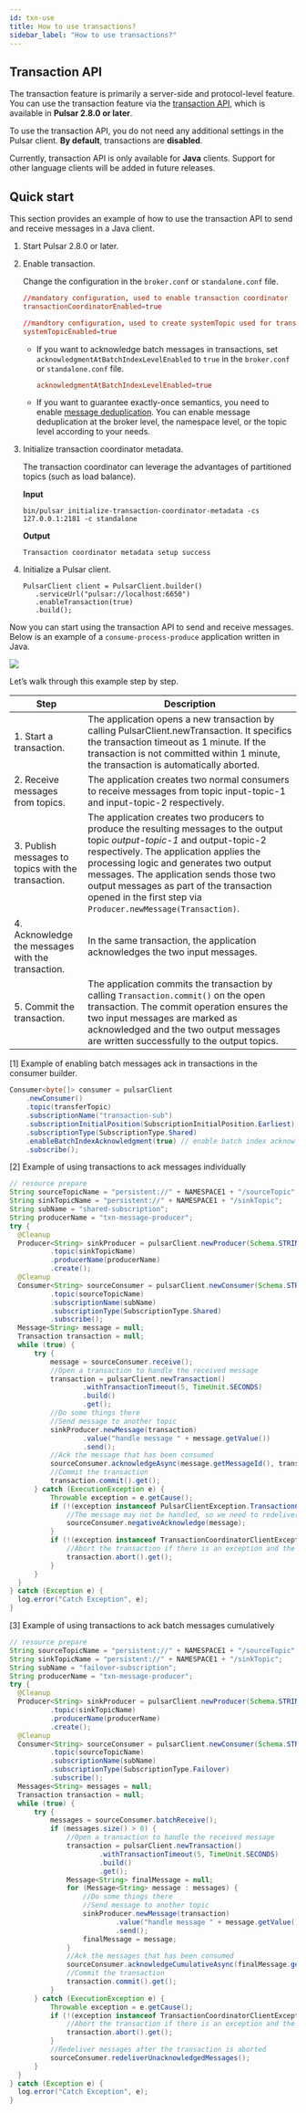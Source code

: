 ```yaml
---
id: txn-use
title: How to use transactions?
sidebar_label: "How to use transactions?"
---
```


## Transaction API

The transaction feature is primarily a server-side and protocol-level feature. You can use the transaction feature via the [transaction API](/api/admin/), which is available in **Pulsar 2.8.0 or later**. 

To use the transaction API, you do not need any additional settings in the Pulsar client. **By default**, transactions are **disabled**. 

Currently, transaction API is only available for **Java** clients. Support for other language clients will be added in future releases.

## Quick start

This section provides an example of how to use the transaction API to send and receive messages in a Java client. 

1. Start Pulsar 2.8.0 or later. 

2. Enable transaction. 

   Change the configuration in the `broker.conf` or `standalone.conf` file.

   ```conf
   //mandatory configuration, used to enable transaction coordinator
   transactionCoordinatorEnabled=true
   
   //mandtory configuration, used to create systemTopic used for transaction buffer snapshot
   systemTopicEnabled=true
   ```

   * If you want to acknowledge batch messages in transactions, set `acknowledgmentAtBatchIndexLevelEnabled` to `true` in the `broker.conf` or `standalone.conf` file.

     ```conf
     acknowledgmentAtBatchIndexLevelEnabled=true
     ```

   * If you want to guarantee exactly-once semantics, you need to enable [message deduplication](cookbooks-deduplication.md).
   You can enable message deduplication at the broker level, the namespace level, or the topic level according to your needs.
   

3. Initialize transaction coordinator metadata.

   The transaction coordinator can leverage the advantages of partitioned topics (such as load balance).

   **Input**

   ```shell
   bin/pulsar initialize-transaction-coordinator-metadata -cs 127.0.0.1:2181 -c standalone
   ```

   **Output**

   ```shell
   Transaction coordinator metadata setup success
   ```

4. Initialize a Pulsar client.

   ```shell
   PulsarClient client = PulsarClient.builder()
      .serviceUrl("pulsar://localhost:6650")
      .enableTransaction(true)
      .build();
   ```

Now you can start using the transaction API to send and receive messages. Below is an example of a `consume-process-produce` application written in Java.

![](/assets/txn-9.png)

Let’s walk through this example step by step.

| Step  |  Description  | 
| --- | --- |
| 1. Start a transaction.  |  The application opens a new transaction by calling PulsarClient.newTransaction. It specifics the transaction timeout as 1 minute. If the transaction is not committed within 1 minute, the transaction is automatically aborted.  | 
| 2. Receive messages from topics.  |  The application creates two normal consumers to receive messages from topic input-topic-1 and input-topic-2 respectively. | 
| 3. Publish messages to topics with the transaction.  |  The application creates two producers to produce the resulting messages to the output topic _output-topic-1_ and output-topic-2 respectively. The application applies the processing logic and generates two output messages. The application sends those two output messages as part of the transaction opened in the first step via `Producer.newMessage(Transaction)`.  | 
| 4. Acknowledge the messages with the transaction.  |  In the same transaction, the application acknowledges the two input messages.  | 
| 5. Commit the transaction.  |  The application commits the transaction by calling `Transaction.commit()` on the open transaction. The commit operation ensures the two input messages are marked as acknowledged and the two output messages are written successfully to the output topics.  | 

[1] Example of enabling batch messages ack in transactions in the consumer builder.

```java
Consumer<byte[]> consumer = pulsarClient
    .newConsumer()
    .topic(transferTopic)
    .subscriptionName("transaction-sub")
    .subscriptionInitialPosition(SubscriptionInitialPosition.Earliest)
    .subscriptionType(SubscriptionType.Shared)
    .enableBatchIndexAcknowledgment(true) // enable batch index acknowledgment
    .subscribe();
```

[2] Example of using transactions to ack messages individually
```java
// resource prepare
String sourceTopicName = "persistent://" + NAMESPACE1 + "/sourceTopic";
String sinkTopicName = "persistent://" + NAMESPACE1 + "/sinkTopic";
String subName = "shared-subscription";
String producerName = "txn-message-producer";
try {
  @Cleanup
  Producer<String> sinkProducer = pulsarClient.newProducer(Schema.STRING)
          .topic(sinkTopicName)
          .producerName(producerName)
          .create();
  @Cleanup
  Consumer<String> sourceConsumer = pulsarClient.newConsumer(Schema.STRING)
          .topic(sourceTopicName)
          .subscriptionName(subName)
          .subscriptionType(SubscriptionType.Shared)
          .subscribe();
  Message<String> message = null;
  Transaction transaction = null;
  while (true) {
      try {
          message = sourceConsumer.receive();
          //Open a transaction to handle the received message
          transaction = pulsarClient.newTransaction()
                  .withTransactionTimeout(5, TimeUnit.SECONDS)
                  .build()
                  .get();
          //Do some things there
          //Send message to another topic
          sinkProducer.newMessage(transaction)
                  .value("handle message " + message.getValue())
                  .send();
          //Ack the message that has been consumed
          sourceConsumer.acknowledgeAsync(message.getMessageId(), transaction).get();
          //Commit the transaction
          transaction.commit().get();
      } catch (ExecutionException e) {
          Throwable exception = e.getCause();
          if (!(exception instanceof PulsarClientException.TransactionConflictException)) {
              //The message may not be handled, so we need to redeliver it
              sourceConsumer.negativeAcknowledge(message);
          }
          if (!(exception instanceof TransactionCoordinatorClientException.TransactionNotFoundException) && transaction !=null) {
              //Abort the transaction if there is an exception and the transaction is not end.
              transaction.abort().get();
          }
      }
  }
} catch (Exception e) {
  log.error("Catch Exception", e);
}
```

[3] Example of using transactions to ack batch messages cumulatively
```java
// resource prepare
String sourceTopicName = "persistent://" + NAMESPACE1 + "/sourceTopic";
String sinkTopicName = "persistent://" + NAMESPACE1 + "/sinkTopic";
String subName = "failover-subscription";
String producerName = "txn-message-producer";
try {
  @Cleanup
  Producer<String> sinkProducer = pulsarClient.newProducer(Schema.STRING)
          .topic(sinkTopicName)
          .producerName(producerName)
          .create();
  @Cleanup
  Consumer<String> sourceConsumer = pulsarClient.newConsumer(Schema.STRING)
          .topic(sourceTopicName)
          .subscriptionName(subName)
          .subscriptionType(SubscriptionType.Failover)
          .subscribe();
  Messages<String> messages = null;
  Transaction transaction = null;
  while (true) {
      try {
          messages = sourceConsumer.batchReceive();
          if (messages.size() > 0) {
              //Open a transaction to handle the received message
              transaction = pulsarClient.newTransaction()
                      .withTransactionTimeout(5, TimeUnit.SECONDS)
                      .build()
                      .get();
              Message<String> finalMessage = null;
              for (Message<String> message : messages) {
                  //Do some things there
                  //Send message to another topic
                  sinkProducer.newMessage(transaction)
                          .value("handle message " + message.getValue())
                          .send();
                  finalMessage = message;
              }
              //Ack the messages that has been consumed
              sourceConsumer.acknowledgeCumulativeAsync(finalMessage.getMessageId(), transaction).get();
              //Commit the transaction
              transaction.commit().get();
          }
      } catch (ExecutionException e) {
          Throwable exception = e.getCause();
          if (!(exception instanceof TransactionCoordinatorClientException.TransactionNotFoundException) && transaction !=null) {
              //Abort the transaction if there is an exception and the transaction is not end.
              transaction.abort().get();
          }
          //Redeliver messages after the transaction is aborted
          sourceConsumer.redeliverUnacknowledgedMessages();
      }
  }
} catch (Exception e) {
  log.error("Catch Exception", e);
}
```